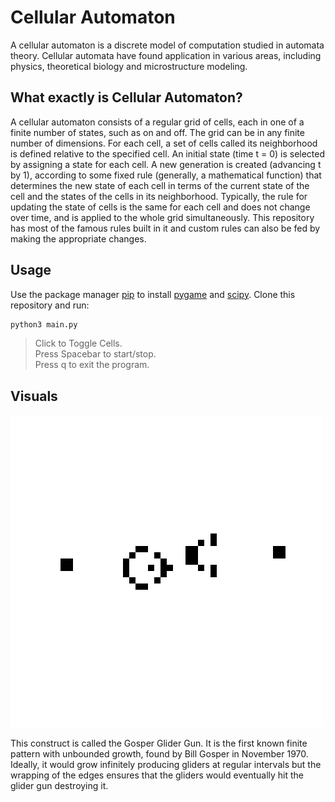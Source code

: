# Cellular Automaton

A cellular automaton is a discrete model of computation studied in automata theory. Cellular automata have found application in various areas, including physics, theoretical biology and microstructure modeling.


## What exactly is Cellular Automaton?

A cellular automaton consists of a regular grid of cells, each in one of a finite number of states, such as on and off. The grid can be in any finite number of dimensions. For each cell, a set of cells called its neighborhood is defined relative to the specified cell. An initial state (time t = 0) is selected by assigning a state for each cell. A new generation is created (advancing t by 1), according to some fixed rule (generally, a mathematical function) that determines the new state of each cell in terms of the current state of the cell and the states of the cells in its neighborhood. Typically, the rule for updating the state of cells is the same for each cell and does not change over time, and is applied to the whole grid simultaneously. This repository has most of the famous rules built in it and custom rules can also be fed by making the appropriate changes.


## Usage

Use the package manager [pip](https://pip.pypa.io/en/stable/) to install [pygame](https://www.pygame.org/wiki/GettingStarted) and [scipy](https://www.scipy.org/install.html). Clone this repository and run:

```bash
python3 main.py
```

>Click to Toggle Cells. <br>
>Press Spacebar to start/stop. <br>
>Press q to exit the program.

## Visuals

<img src="https://github.com/Vignajeeth/Cellular_Automaton/blob/master/img/gosper_glider_gun_final.gif" width="500" height="500" />


This construct is called the Gosper Glider Gun. It is the first known finite pattern with unbounded growth, found by Bill Gosper in November 1970. Ideally, it would grow infinitely producing gliders at regular intervals but the wrapping of the edges ensures that the gliders would eventually hit the glider gun destroying it.
